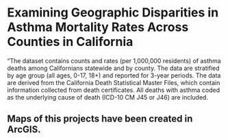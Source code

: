 # Examining Geographic Disparities in Asthma Mortality Rates Across Counties in California

“The dataset contains counts and rates (per 1,000,000 residents) of asthma deaths among Californians statewide and by county. The data are stratified by age group (all ages, 0-17, 18+) and reported for 3-year periods. The data are derived from the California Death Statistical Master Files, which contain information collected from death certificates. All deaths with asthma coded as the underlying cause of death (ICD-10 CM J45 or J46) are included.

## Maps of this projects have been created in ArcGIS.
